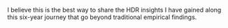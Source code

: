 

I believe this is the best way to share the HDR insights I have gained along this six-year journey that go beyond traditional empirical findings.
